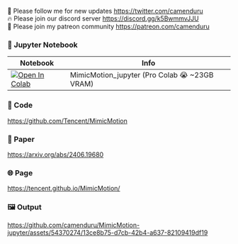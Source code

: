 🐣 Please follow me for new updates https://twitter.com/camenduru <br />
🔥 Please join our discord server https://discord.gg/k5BwmmvJJU <br />
🥳 Please join my patreon community https://patreon.com/camenduru <br />

### 🍊 Jupyter Notebook

| Notebook | Info
| --- | --- |
[![Open In Colab](https://colab.research.google.com/assets/colab-badge.svg)](https://colab.research.google.com/github/camenduru/MimicMotion-jupyter/blob/main/MimicMotion_jupyter.ipynb) | MimicMotion_jupyter (Pro Colab 😭 ~23GB VRAM)

### 🧬 Code
https://github.com/Tencent/MimicMotion

### 📄 Paper
https://arxiv.org/abs/2406.19680

### 🌐 Page
https://tencent.github.io/MimicMotion/

### 🖼 Output

https://github.com/camenduru/MimicMotion-jupyter/assets/54370274/13ce8b75-d7cb-42b4-a637-82109419df19

